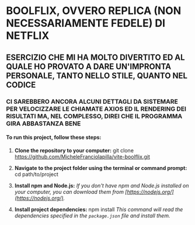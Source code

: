 # BOOLFLIX, OVVERO REPLICA (NON NECESSARIAMENTE FEDELE) DI NETFLIX #

## ESERCIZIO CHE MI HA MOLTO DIVERTITO ED AL QUALE HO PROVATO A DARE UN'IMPRONTA PERSONALE, TANTO NELLO STILE, QUANTO NEL CODICE ##

### CI SAREBBERO ANCORA ALCUNI DETTAGLI DA SISTEMARE PER VELOCIZZARE LE CHIAMATE AXIOS ED IL RENDERING DEI RISULTATI MA, NEL COMPLESSO, DIREI CHE IL PROGRAMMA GIRA ABBASTANZA BENE ###

#### To run this project, follow these steps:

1. **Clone the repository to your computer:**
git clone https://github.com/MicheleFranciolapilla/vite-boolflix.git

2. **Navigate to the project folder using the terminal or command prompt:**
cd path/to/project

3. **Install npm and Node.js:**
*If you don't have npm and Node.js installed on your computer, you can download them from [https://nodejs.org/](https://nodejs.org/).*

4. **Install project dependencies:**
npm install
*This command will read the dependencies specified in the `package.json` file and install them.*